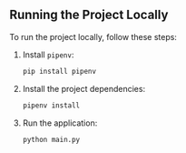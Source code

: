 ## Running the Project Locally

To run the project locally, follow these steps:

1. Install `pipenv`:
   ```bash
   pip install pipenv


2. Install the project dependencies:
   ```bash
   pipenv install

3. Run the application:
   ```bash
   python main.py